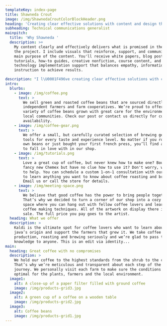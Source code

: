 ```yaml
---
templateKey: index-page
title: Shawneda Crout
image: /img/ShawnedaCroutColorBlockHeader.png
heading: 'Creating clear effective solutions with content and design thinking. '
subheading: Technical communications generalist
mainpitch:
  title: 'Why Shawneda '
  description: >+
    My content clearly and effectively delivers what is promised in the title of
    the project. I include visuals that reinforce, support, and communicate the
    main purpose of the content. You'll receive white papers, blog posts,
    tutorials, how-to guides, creative nonfiction, course content, and
    technology implementation support that balances empathy, information, and
    instruction to achieve results.  

description: "I l\U0001F496ve creating clear effective solutions with content and design. I discovered this while writing more than 20 books, designing and teaching several courses, blogging, and recording podcasts. My professional and personal experiences have taught me that clear effective communication is the foundation to achieving your goals. Self-publishing charted my unconventional path into STEM. Each story, website design, brand redesign, and book cover served as a guidepost that led to earning my Masters in English, Technical Communication with a concentration on empathetic digital experiences and instructional design."
intro:
  blurbs:
    - image: /img/coffee.png
      text: >
        We sell green and roasted coffee beans that are sourced directly from
        independent farmers and farm cooperatives. We’re proud to offer a
        variety of coffee beans grown with great care for the environment and
        local communities. Check our post or contact us directly for current
        availability.
    - image: /img/coffee-gear.png
      text: >
        We offer a small, but carefully curated selection of brewing gear and
        tools for every taste and experience level. No matter if you roast your
        own beans or just bought your first french press, you’ll find a gadget
        to fall in love with in our shop.
    - image: /img/tutorials.png
      text: >
        Love a great cup of coffee, but never knew how to make one? Bought a
        fancy new Chemex but have no clue how to use it? Don't worry, we’re here
        to help. You can schedule a custom 1-on-1 consultation with our baristas
        to learn anything you want to know about coffee roasting and brewing.
        Email us or call the store for details.
    - image: /img/meeting-space.png
      text: >
        We believe that good coffee has the power to bring people together.
        That’s why we decided to turn a corner of our shop into a cozy meeting
        space where you can hang out with fellow coffee lovers and learn about
        coffee making techniques. All of the artwork on display there is for
        sale. The full price you pay goes to the artist.
  heading: What we offer
  description: >
    Kaldi is the ultimate spot for coffee lovers who want to learn about their
    java’s origin and support the farmers that grew it. We take coffee
    production, roasting and brewing seriously and we’re glad to pass that
    knowledge to anyone. This is an edit via identity...
main:
  heading: Great coffee with no compromises
  description: >
    We hold our coffee to the highest standards from the shrub to the cup.
    That’s why we’re meticulous and transparent about each step of the coffee’s
    journey. We personally visit each farm to make sure the conditions are
    optimal for the plants, farmers and the local environment.
  image1:
    alt: A close-up of a paper filter filled with ground coffee
    image: /img/products-grid3.jpg
  image2:
    alt: A green cup of a coffee on a wooden table
    image: /img/products-grid2.jpg
  image3:
    alt: Coffee beans
    image: /img/products-grid1.jpg
---
```


